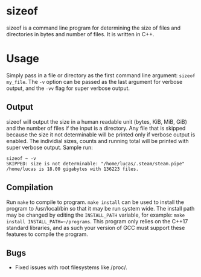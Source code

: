 # sizeof
sizeof is a command line program for determining the size of files and directories in bytes and number of files. It is written in C++.

# Usage
Simply pass in a file or directory as the first command line argument: ```sizeof my_file```. The ```-v``` option can be 
passed as the last argument for verbose output, and the ```-vv``` flag for super verbose output. 

## Output
sizeof will output the size in a human readable unit (bytes, KiB, MiB, GiB) and the number of files if the input is a directory.
Any file that is skipped because the size it not determinable will be printed only if verbose output is enabled. The individial sizes, counts
and running total will be printed with super verbose output. 
Sample run:
```
sizeof ~ -v
SKIPPED: size is not determinable: "/home/lucas/.steam/steam.pipe"
/home/lucas is 18.00 gigabytes with 136223 files.
```

## Compilation
Run ```make``` to compile to program. ```make install``` can be used to install the program to /usr/local/bin 
so that it may be run system wide. The install path may be changed by editing the ```INSTALL_PATH``` variable,
for example: ```make install INSTALL_PATH=~/programs```. This program only relies on the C++17 standard libraries,
and as such your version of GCC must support these features to compile the program.

## Bugs

- Fixed issues with root filesystems like /proc/. 
